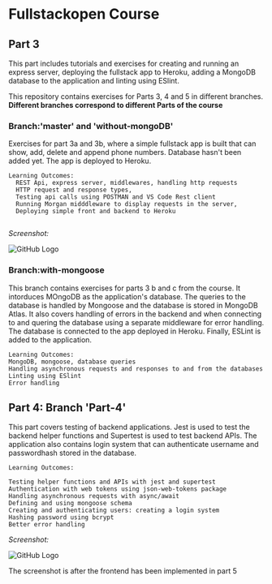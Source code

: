 # Fullstackopen Course


## Part 3

This part includes tutorials and exercises for creating and running an express server, deploying the fullstack app to Heroku, adding a MongoDB database to the application and linting using ESlint.

This repository contains exercises for Parts 3, 4 and 5 in different branches. 
**Different branches correspond to different Parts of the course**

### Branch:'master' and 'without-mongoDB'
Exercises for part 3a and 3b, where a simple fullstack app is built that can show, add, delete and append phone numbers. Database hasn't been added yet. The app is deployed to Heroku. 

```
Learning Outcomes:
  REST Api, express server, middlewares, handling http requests
  HTTP request and response types, 
  Testing api calls using POSTMAN and VS Code Rest client
  Running Morgan midddleware to display requests in the server,
  Deploying simple front and backend to Heroku
  
```
*Screenshot:*

![GitHub Logo](https://github.com/Prashanga/Images-For-Web/blob/master/3.1.png)



### Branch:with-mongoose

This branch contains exercises for parts 3 b and c from the course. It intorduces MOngoDB as the application's database. The queries to the database is handled by Mongoose and the database is stored in MongoDB Atlas. It also covers handling of errors in the backend and when connecting to and quering the database using a separate middleware for error handling. The database is connected to the app deployed in Heroku. Finally, ESLint is added to the application.

```
Learning Outcomes:
MongoDB, mongoose, database queries
Handling asynchronous requests and responses to and from the databases
Linting using ESlint
Error handling

```

## Part 4: Branch 'Part-4'
This part covers testing of backend applications. Jest is used to test the backend helper functions and Supertest is used to test backend APIs. The application also contains login system that can authenticate username and passwordhash stored in the database.

```
Learning Outcomes:

Testing helper functions and APIs with jest and supertest
Authentication with web tokens using json-web-tokens package
Handling asynchronous requests with async/await
Defining and using mongoose schema
Creating and authenticating users: creating a login system
Hashing password using bcrypt
Better error handling

```
*Screenshot:*

![GitHub Logo](https://github.com/Prashanga/Images-For-Web/blob/master/4.1.png)

The screenshot is after the frontend has been implemented in part 5
